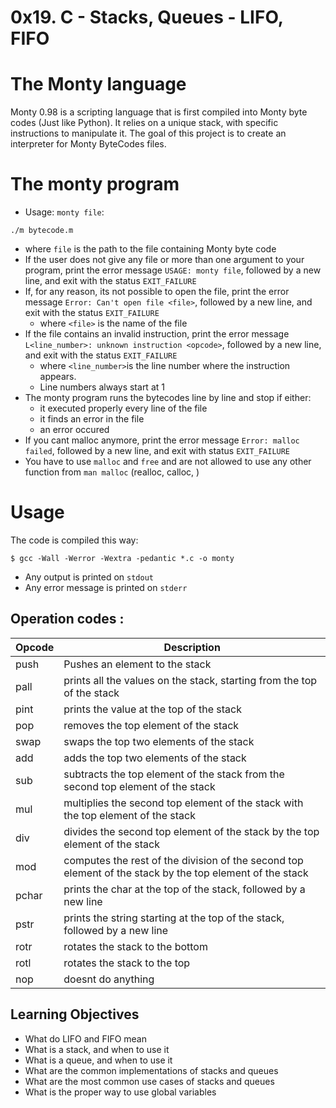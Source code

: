 # 0x19. C - Stacks, Queues - LIFO, FIFO

# The Monty language

Monty 0.98 is a scripting language that is first compiled into Monty byte codes (Just like Python). It relies on a unique stack, with specific instructions to manipulate it. The goal of this project is to create an interpreter for Monty ByteCodes files.

# The monty program

- Usage: `monty file`:
```
./m bytecode.m
```
  - where `file` is the path to the file containing Monty byte code
- If the user does not give any file or more than one argument to your program, print the error message `USAGE: monty file`, followed by a new line, and exit with the status `EXIT_FAILURE`
- If, for any reason, its not possible to open the file, print the error message `Error: Can't open file <file>`, followed by a new line, and exit with the status `EXIT_FAILURE`
  - where `<file>` is the name of the file
- If the file contains an invalid instruction, print the error message `L<line_number>: unknown instruction <opcode>`, followed by a new line, and exit with the status `EXIT_FAILURE`
  - where `<line_number>`is the line number where the instruction appears.
  - Line numbers always start at 1
- The monty program runs the bytecodes line by line and stop if either:
  - it executed properly every line of the file
  - it finds an error in the file
  - an error occured
- If you cant malloc anymore, print the error message `Error: malloc failed`, followed by a new line, and exit with status `EXIT_FAILURE`
- You have to use `malloc` and `free` and are not allowed to use any other function from `man malloc` (realloc, calloc, )

# Usage

The code is compiled this way:
```
$ gcc -Wall -Werror -Wextra -pedantic *.c -o monty
```
- Any output is printed on `stdout`
- Any error message is printed on `stderr`

## Operation codes :

| Opcode | Description |
| --- | --- |
| push | Pushes an element to the stack |
| pall | prints all the values on the stack, starting from the top of the stack |
| pint | prints the value at the top of the stack |
| pop | removes the top element of the stack |
| swap | swaps the top two elements of the stack |
| add | adds the top two elements of the stack |
| sub | subtracts the top element of the stack from the second top element of the stack |
| mul | multiplies the second top element of the stack with the top element of the stack |
| div | divides the second top element of the stack by the top element of the stack |
| mod | computes the rest of the division of the second top element of the stack by the top element of the stack |
| pchar | prints the char at the top of the stack, followed by a new line |
| pstr | prints the string starting at the top of the stack, followed by a new line |
| rotr | rotates the stack to the bottom |
| rotl | rotates the stack to the top |
| nop | doesnt do anything |

## Learning Objectives

* What do LIFO and FIFO mean
* What is a stack, and when to use it
* What is a queue, and when to use it
* What are the common implementations of stacks and queues
* What are the most common use cases of stacks and queues
* What is the proper way to use global variables
